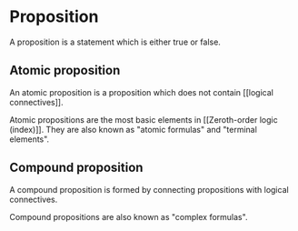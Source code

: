 # Proposition

A proposition is a statement which is either true or false.

## Atomic proposition

An atomic proposition is a proposition which does not contain [[logical connectives]].

Atomic propositions are the most basic elements in [[Zeroth-order logic (index)]].
They are also known as "atomic formulas" and "terminal elements".

## Compound proposition

A compound proposition is formed by connecting propositions with logical connectives.

Compound propositions are also known as "complex formulas".